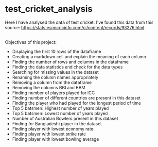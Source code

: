# test_cricket_analysis
Here I have analysed the data of test cricket. I've found this data from this source:  https://stats.espncricinfo.com/ci/content/records/93276.html
<br> <br> 

Objectives of this project: <br>
- Displaying the first 10 rows of the dataframe <br>
- Creating a markdown cell and explain the meaning of each column <br>
- Finding the number of rows and columns in the dataframe <br>
- Finding the data statistics and check for the data types <br>
- Searching for missing values in the dataset <br>
- Renaming the column names appropriately <br>
- Removing a column from the dataframe 
- Removing the columns BBI and BBM
- Finding number of players played for ICC
- Finding number of different countries are present in this dataset
- Finding the player who had played for the longest period of time
- Top 5 batsmen: Highest number of years played
- Top 5 batsmen: Lowest number of years played
- Number of Australian Bowlers present in this dataset
- Finding for Bangladeshi player in the dataset
- Finding player with lowest economy rate 
- Finding player with lowest strike rate 
- Finding player with lowest bowling average
